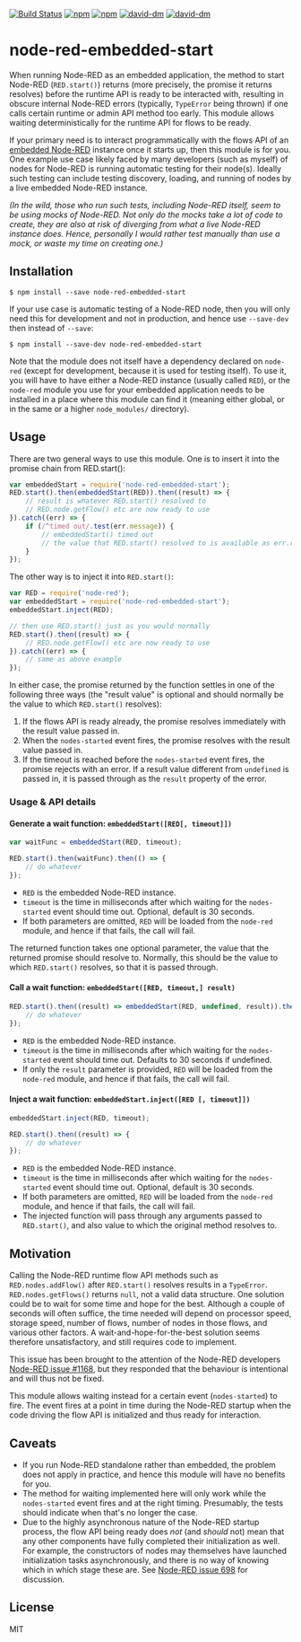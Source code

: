 [![Build Status](https://travis-ci.org/hlapp/node-red-embedded-start.svg?branch=master)](https://travis-ci.org/hlapp/node-red-embedded-start)
[![npm](https://img.shields.io/npm/v/node-red-embedded-start.svg)](https://www.npmjs.com/package/node-red-embedded-start)
[![npm](https://img.shields.io/npm/dt/node-red-embedded-start.svg)](https://www.npmjs.com/package/node-red-embedded-start)
[![david-dm](https://david-dm.org/hlapp/node-red-embedded-start.svg)](https://david-dm.org/hlapp/node-red-embedded-start)
[![david-dm](https://david-dm.org/hlapp/node-red-embedded-start/dev-status.svg)](https://david-dm.org/hlapp/node-red-embedded-start?type=dev)

# node-red-embedded-start

When running Node-RED as an embedded application, the method to start
Node-RED (`RED.start()`) returns (more precisely, the promise it returns
resolves) before the runtime API is ready to be interacted with, resulting
in obscure internal Node-RED errors (typically, `TypeError` being thrown)
if one calls certain runtime or admin API method too early. This module
allows waiting deterministically for the runtime API for flows to be ready.

If your primary need is to interact programmatically with the flows API of
an [embedded Node-RED] instance once it starts up, then this module is for
you. One example use case likely faced by many developers (such as myself)
of nodes for Node-RED is running automatic testing for their node(s). Ideally
such testing can include testing discovery, loading, and running of nodes
by a live embedded Node-RED instance. 

_(In the wild, those who run such tests, including Node-RED itself, seem
to be using mocks of Node-RED. Not only do the mocks take a lot of code to
create, they are also at risk of diverging from what a live Node-RED instance
does. Hence, personally I would rather test manually than use a mock, or
waste my time on creating one.)_

## Installation

```
$ npm install --save node-red-embedded-start
```

If your use case is automatic testing of a Node-RED node, then you will only
need this for development and not in production, and hence use `--save-dev`
then instead of `--save`:

```
$ npm install --save-dev node-red-embedded-start
```

Note that the module does not itself have a dependency declared on `node-red`
(except for development, because it is used for testing itself). To use it,
you will have to have either a Node-RED instance (usually called `RED`), or
the `node-red` module you use for your embedded application needs to be
installed in a place where this module can find it (meaning either global,
or in the same or a higher `node_modules/` directory).

## Usage

There are two general ways to use this module. One is to insert it into the
promise chain from RED.start():

```js
var embeddedStart = require('node-red-embedded-start');
RED.start().then(embeddedStart(RED)).then((result) => {
    // result is whatever RED.start() resolved to
    // RED.node.getFlow() etc are now ready to use
}).catch((err) => {
    if (/^timed out/.test(err.message)) {
        // embeddedStart() timed out
        // the value that RED.start() resolved to is available as err.result
    }
});
```

The other way is to inject it into `RED.start()`:

```js
var RED = require('node-red');
var embeddedStart = require('node-red-embedded-start');
embeddedStart.inject(RED);

// then use RED.start() just as you would normally
RED.start().then((result) => {
    // RED.node.getFlow() etc are now ready to use
}).catch((err) => {
    // same as above example
});
```

In either case, the promise returned by the function settles in one of the
following three ways (the "result value" is optional and should normally be
the value to which `RED.start()` resolves):
1. If the flows API is ready already, the promise resolves immediately with
   the result value passed in.
2. When the `nodes-started` event fires, the promise resolves with the result
   value passed in.
3. If the timeout is reached before the `nodes-started` event fires, the
   promise rejects with an error. If a result value different from `undefined`
   is passed in, it is passed through as the `result` property of the error.

### Usage & API details

#### Generate a wait function: `embeddedStart([RED[, timeout]])`

```js
var waitFunc = embeddedStart(RED, timeout);

RED.start().then(waitFunc).then(() => {
    // do whatever
});
```

* `RED` is the embedded Node-RED instance.
* `timeout` is the time in milliseconds after which waiting for the
  `nodes-started` event should time out. Optional, default is 30 seconds.
* If both parameters are omitted, `RED` will be loaded from the `node-red`
  module, and hence if that fails, the call will fail.

The returned function takes one optional parameter, the value that the
returned promise should resolve to. Normally, this should be the value to
which `RED.start()` resolves, so that it is passed through.

#### Call a wait function: `embeddedStart([RED, timeout,] result)`

```js
RED.start().then((result) => embeddedStart(RED, undefined, result)).then(() => {
    // do whatever
});
```

* `RED` is the embedded Node-RED instance.
* `timeout` is the time in milliseconds after which waiting for the
  `nodes-started` event should time out. Defaults to 30 seconds if undefined.
* If only the `result` parameter is provided, `RED` will be loaded from the
  `node-red` module, and hence if that fails, the call will fail.

#### Inject a wait function: `embeddedStart.inject([RED [, timeout]])`

```js
embeddedStart.inject(RED, timeout);

RED.start().then((result) => {
    // do whatever
});
```

* `RED` is the embedded Node-RED instance.
* `timeout` is the time in milliseconds after which waiting for the
  `nodes-started` event should time out. Optional, default is 30 seconds.
* If both parameters are omitted, `RED` will be loaded from the `node-red`
  module, and hence if that fails, the call will fail.
* The injected function will pass through any arguments passed to
  `RED.start()`, and also value to which the original method resolves to. 

## Motivation

Calling the Node-RED runtime flow API methods such as `RED.nodes.addFlow()`
after `RED.start()` resolves results in a `TypeError`. `RED.nodes.getFlows()`
returns `null`, not a valid data structure. One solution could be to wait for
some time and hope for the best. Although a couple of seconds will often
suffice, the time needed will depend on processor speed, storage speed,
number of flows, number of nodes in those flows, and various other factors.
A wait-and-hope-for-the-best solution seems therefore unsatisfactory, and
still requires code to implement.

This issue has been brought to the attention of the Node-RED developers
[Node-RED issue #1168], but they responded that the behaviour is intentional
and will thus not be fixed.

This module allows waiting instead for a certain event (`nodes-started`) to
fire. The event fires at a point in time during the Node-RED startup when
the code driving the flow API is initialized and thus ready for interaction.

## Caveats

* If you run Node-RED standalone rather than embedded, the problem does not
  apply in practice, and hence this module will have no benefits for you.
* The method for waiting implemented here will only work while the
  `nodes-started` event fires and at the right timing. Presumably, the tests
  should indicate when that's no longer the case.
* Due to the highly asynchronous nature of the Node-RED startup process,
  the flow API being ready does _not_ (and _should_ not) mean that any other
  components have fully completed their initialization as well. For example,
  the constructors of nodes may themselves have launched initialization tasks
  asynchronously, and there is no way of knowing which in which stage
  these are. See [Node-RED issue 698] for discussion.

## License

MIT

[Node-RED issue #1168]: https://github.com/node-red/node-red/issues/1168
[Node-RED issue 698]: https://github.com/node-red/node-red/issues/698
[embedded Node-RED]: http://nodered.org/docs/embedding
